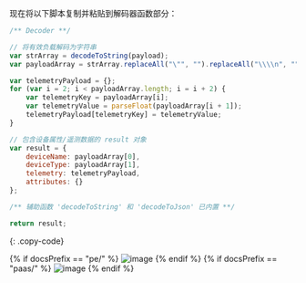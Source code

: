 现在将以下脚本复制并粘贴到解码器函数部分：

```javascript
/** Decoder **/

// 将有效负载解码为字符串
var strArray = decodeToString(payload);
var payloadArray = strArray.replaceAll("\"", "").replaceAll("\\\\n", "").split(',');

var telemetryPayload = {};
for (var i = 2; i < payloadArray.length; i = i + 2) {
    var telemetryKey = payloadArray[i];
    var telemetryValue = parseFloat(payloadArray[i + 1]);
    telemetryPayload[telemetryKey] = telemetryValue;
}

// 包含设备属性/遥测数据的 result 对象
var result = {
    deviceName: payloadArray[0],
    deviceType: payloadArray[1],
    telemetry: telemetryPayload,
    attributes: {}
};

/** 辅助函数 'decodeToString' 和 'decodeToJson' 已内置 **/

return result;
``` 
{: .copy-code}

{% if docsPrefix == "pe/" %}
![image](/images/user-guide/integrations/udp/udp-uplink-converter-text-tbel-pe.png)
{% endif %}
{% if docsPrefix == "paas/" %}
![image](/images/user-guide/integrations/udp/udp-uplink-converter-text-tbel-paas.png)
{% endif %}